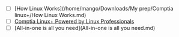 - [ ] [How Linux Works](/home/mango/Downloads/My prep/Comptia linux+/How Linux Works.md)
- [ ] [Comptia Linux+ Powered by Linux Professionals]()
- [ ] [All-in-one is all you need](All-in-one is all you need.md)

